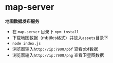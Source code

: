 # map-server

**地图数据发布服务**

- 在 `map-server` 目录下 `npm install`
- 下载地图数据（mbtiles格式）并放入`assets`目录下
- `node index.js`
- 浏览器输入`http://ip:7900/pbf` 查看pbf数据
- 浏览器输入`http://ip:7900/png` 查看卫星图数据